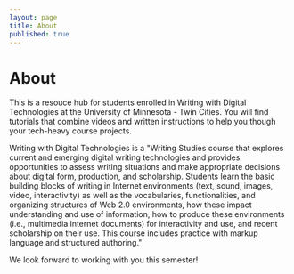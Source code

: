 ```yaml
---
layout: page
title: About
published: true
---
```

# About

This is a resouce hub for students enrolled in Writing with Digital Technologies at the University of Minnesota - Twin Cities. You will find tutorials that combine videos and written instructions to help you though your tech-heavy course projects. 

Writing with Digital Technologies is a "Writing Studies course that explores current and emerging digital writing technologies and provides opportunities to assess writing situations and make appropriate decisions about digital form, production, and scholarship.  Students learn the basic building blocks of writing in Internet environments (text, sound, images, video, interactivity) as well as the vocabularies, functionalities, and organizing structures of Web 2.0 environments, how these impact understanding and use of information, how to produce these environments (i.e., multimedia internet documents) for interactivity and use, and recent scholarship on their use. This course includes practice with markup language and structured authoring." 

We look forward to working with you this semester!
